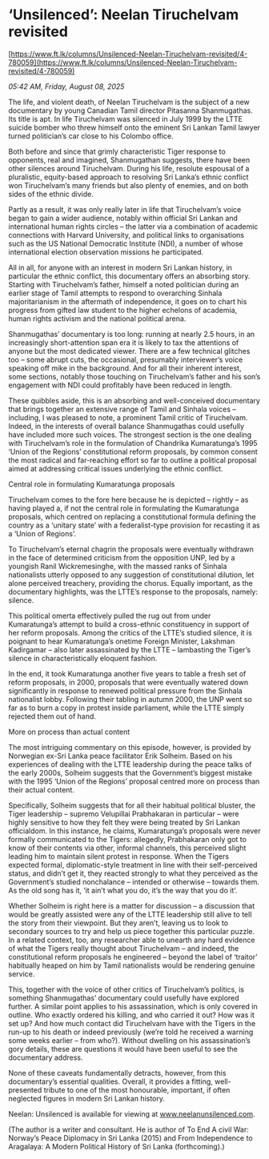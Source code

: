 # ‘Unsilenced’: Neelan Tiruchelvam revisited

[https://www.ft.lk/columns/Unsilenced-Neelan-Tiruchelvam-revisited/4-780059](https://www.ft.lk/columns/Unsilenced-Neelan-Tiruchelvam-revisited/4-780059)

*05:42 AM, Friday, August 08, 2025*

The life, and violent death, of Neelan Tiruchelvam is the subject of a new documentary by young Canadian Tamil director Pitasanna Shanmugathas. Its title is apt. In life Tiruchelvam was silenced in July 1999 by the LTTE suicide bomber who threw himself onto the eminent Sri Lankan Tamil lawyer turned politician’s car close to his Colombo office.

Both before and since that grimly characteristic Tiger response to opponents, real and imagined, Shanmugathan suggests, there have been other silences around Tiruchelvam. During his life, resolute espousal of a pluralistic, equity-based approach to resolving Sri Lanka’s ethnic conflict won Tiruchelvam’s many friends but also plenty of enemies, and on both sides of the ethnic divide.

Partly as a result, it was only really later in life that Tiruchelvam’s voice began to gain a wider audience, notably within official Sri Lankan and international human rights circles – the latter via a combination of academic connections with Harvard University, and political links to organisations such as the US National Democratic Institute (NDI), a number of whose international election observation missions he participated.

All in all, for anyone with an interest in modern Sri Lankan history, in particular the ethnic conflict, this documentary offers an absorbing story. Starting with Tiruchelvam’s father, himself a noted politician during an earlier stage of Tamil attempts to respond to overarching Sinhala majoritarianism in the aftermath of independence, it goes on to chart his progress from gifted law student to the higher echelons of academia, human rights activism and the national political arena.

Shanmugathas’ documentary is too long: running at nearly 2.5 hours, in an increasingly short-attention span era it is likely to tax the attentions of anyone but the most dedicated viewer. There are a few technical glitches too – some abrupt cuts, the occasional, presumably interviewer’s voice speaking off mike in the background. And for all their inherent interest, some sections, notably those touching on Tiruchelvam’s father and his son’s engagement with NDI could profitably have been reduced in length.

These quibbles aside, this is an absorbing and well-conceived documentary that brings together an extensive range of Tamil and Sinhala voices – including, I was pleased to note, a prominent Tamil critic of Tiruchelvam. Indeed, in the interests of overall balance Shanmugathas could usefully have included more such voices. The strongest section is the one dealing with Tiruchelvam’s role in the formulation of Chandrika Kumaratunga’s 1995 ‘Union of the Regions’ constitutional reform proposals, by common consent the most radical and far-reaching effort so far to outline a political proposal aimed at addressing critical issues underlying the ethnic conflict.

Central role in formulating Kumaratunga proposals

Tiruchelvam comes to the fore here because he is depicted – rightly – as having played a, if not the central role in formulating the Kumaratunga proposals, which centred on replacing a constitutional formula defining the country as a ‘unitary state’ with a federalist-type provision for recasting it as a ‘Union of Regions’.

To Tiruchelvam’s eternal chagrin the proposals were eventually withdrawn in the face of determined criticism from the opposition UNP, led by a youngish Ranil Wickremesinghe, with the massed ranks of Sinhala nationalists utterly opposed to any suggestion of constitutional dilution, let alone perceived treachery, providing the chorus. Equally important, as the documentary highlights, was the LTTE’s response to the proposals, namely: silence.

This political omerta effectively pulled the rug out from under Kumaratunga’s attempt to build a cross-ethnic constituency in support of her reform proposals. Among the critics of the LTTE’s studied silence, it is poignant to hear Kumaratunga’s onetime Foreign Minister, Lakshman Kadirgamar – also later assassinated by the LTTE – lambasting the Tiger’s silence in characteristically eloquent fashion.

In the end, it took Kumaratunga another five years to table a fresh set of reform proposals, in 2000, proposals that were eventually watered down significantly in response to renewed political pressure from the Sinhala nationalist lobby. Following their tabling in autumn 2000, the UNP went so far as to burn a copy in protest inside parliament, while the LTTE simply rejected them out of hand.

More on process than actual content

The most intriguing commentary on this episode, however, is provided by Norwegian ex-Sri Lanka peace facilitator Erik Solheim. Based on his experiences of dealing with the LTTE leadership during the peace talks of the early 2000s, Solheim suggests that the Government’s biggest mistake with the 1995 ‘Union of the Regions’ proposal centred more on process than their actual content.

Specifically, Solheim suggests that for all their habitual political bluster, the Tiger leadership – supremo Velupillai Prabhakaran in particular – were highly sensitive to how they felt they were being treated by Sri Lankan officialdom. In this instance, he claims, Kumaratunga’s proposals were never formally communicated to the Tigers: allegedly, Prabhakaran only got to know of their contents via other, informal channels, this perceived slight leading him to maintain silent protest in response. When the Tigers expected formal, diplomatic-style treatment in line with their self-perceived status, and didn’t get it, they reacted strongly to what they perceived as the Government’s studied nonchalance – intended or otherwise – towards them. As the old song has it, ‘it ain’t what you do, it’s the way that you do it’.

Whether Solheim is right here is a matter for discussion – a discussion that would be greatly assisted were any of the LTTE leadership still alive to tell the story from their viewpoint. But they aren’t, leaving us to look to secondary sources to try and help us piece together this particular puzzle. In a related context, too, any researcher able to unearth any hard evidence of what the Tigers really thought about Tiruchelvam – and indeed, the constitutional reform proposals he engineered – beyond the label of ‘traitor’ habitually heaped on him by Tamil nationalists would be rendering genuine service.

This, together with the voice of other critics of Tiruchelvam’s politics, is something Shanmugathas’ documentary could usefully have explored further. A similar point applies to his assassination, which is only covered in outline. Who exactly ordered his killing, and who carried it out? How was it set up? And how much contact did Tiruchelvam have with the Tigers in the run-up to his death or indeed previously (we’re told he received a warning some weeks earlier – from who?). Without dwelling on his assassination’s gory details, these are questions it would have been useful to see the documentary address.

None of these caveats fundamentally detracts, however, from this documentary’s essential qualities. Overall, it provides a fitting, well-presented tribute to one of the most honourable, important, if often neglected figures in modern Sri Lankan history.

Neelan: Unsilenced is available for viewing at www.neelanunsilenced.com.

(The author is a writer and consultant. He is author of To End A civil War: Norway’s Peace Diplomacy in Sri Lanka (2015) and From Independence to Aragalaya: A Modern Political History of Sri Lanka (forthcoming).)

